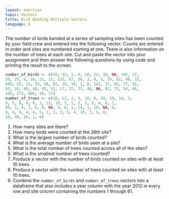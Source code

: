 ```yaml
---
layout: exercise
topic: Vectors
title: Bird Banding Multiple Vectors
language: R
---
```


The number of birds banded at a series of sampling sites has been counted by
your field crew and entered into the following vector. Counts are entered in 
order and sites are numbered starting at one.
There is also information on the number of trees at each site.
Cut and paste the vector into your
assignment and then answer the following questions by using code and printing the
result to the screen.

```r
number_of_birds <- c(28, 32, 1, 0, 10, 22, 30, NA, 145, 27, 
36, 25, 9, 38, 21, 12, 122, 87, 36, 3, 0, 5, 55, 62, 98, 32, 
900, 33, 14, 39, 56, 81, 29, 38, 1, 0, 143, 37, 98, 77, 92, 
83, 34, 98, 40, 45, 51, 17, 22, 37, 48, NA, 91, 73, 54, 46,
102, 273, 600, 10, 11)
number_of_trees <- c(10, 12, 2, 3, 10, 8, 19, 19, 14, 3, 
4, 5, 8, 4, 8, 1, 12, 10, 3, 1, 2, 3, 5, 6, 8, 2, 
90, 3, 4, 3, 6, 8, NA, 4, 0, 1, 14, 3, 10, NA, 9, 
8, 4, 8, 4, 4, 5, 1, 2, 3, 5, 4, 10, 7, 5, 8,
10, 30, 26, 1, 6)
```

1. How many sites are there?
2. How many birds were counted at the 26th site?
3. What is the largest number of birds counted?
4. What is the average number of birds seen at a site?
5. What is the total number of trees counted across all of the sites?
6. What is the smallest number of trees counted?
7. Produce a vector with the number of birds counted on sites with at least 10 trees.
8. Produce a vector with the number of trees counted on sites with at least 10 trees.
9. Combine the `number_of_birds` and `number_of_trees` vectors into a dataframe that also includes a year column with the year 2012 in every row and site column containing the numbers 1 through 61.